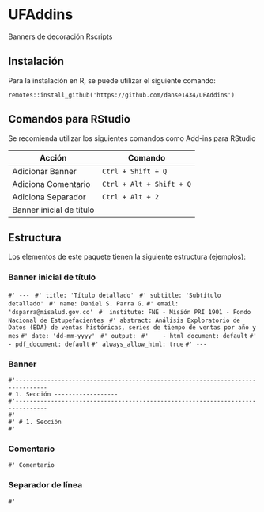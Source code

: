 # UFAddins
Banners de decoración Rscripts

## Instalación
Para la instalación en R, se puede utilizar el siguiente comando:

`remotes::install_github('https://github.com/danse1434/UFAddins')`

## Comandos para RStudio
Se recomienda utilizar los siguientes comandos como Add-ins para RStudio

|Acción|Comando|
|------|-------|
|Adicionar Banner|`Ctrl + Shift + Q`|
|Adiciona Comentario|`Ctrl + Alt + Shift + Q`|
|Adiciona Separador|`Ctrl + Alt + 2`|
|Banner inicial de título||

## Estructura

Los elementos de este paquete tienen la siguiente estructura (ejemplos):

### Banner inicial de título

`#' --- `
`#' title: 'Título detallado' `
`#' subtitle: 'Subtítulo detallado' `
`#' name: Daniel S. Parra G.`
`#' email: 'dsparra@misalud.gov.co' `
`#' institute: FNE - Misión PRI 1901 - Fondo Nacional de Estupefacientes `
`#' abstract: Análisis Exploratorio de Datos (EDA) de ventas históricas, series de tiempo de ventas por año y mes`
`#' date: 'dd-mm-yyyy' `
`#' output: `
`#'    - html_document: default`
`#'    - pdf_document: default`
`#' always_allow_html: true`
`#' ---   `

### Banner
`#'-------------------------------------------------------------------------------`  
`# 1. Sección ------------------`  
`#'-------------------------------------------------------------------------------`  
`#' `  
`#' # 1. Sección `  
`#' `  

### Comentario 
`#' Comentario `   

### Separador de línea
`#' `  
